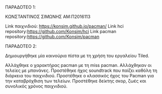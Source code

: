 ΠΑΡΑΔΟΤΕΟ 1:

ΚΩΝΣΤΑΝΤΙΝΟΣ ΣΙΜΩΝΗΣ
ΑΜ:Π2016113

Link παιχνιδιού: https://konsim.github.io/pacman/
Link hci repository:https://github.com/Konsim/hci
Link pacman repository:https://github.com/Konsim/pacman

ΠΑΡΑΔΟΤΕΟ 2:

Δημιουργήθηκε μία καινούρια πίστα με τη χρήση του εργαλείου Tiled.

Αλλάχθηκε ο χαρακτήρας pacman με τη miss pacman.
Αλλάχθηκαν οι τελείες με μπανάνες.
Προστέθηκε ήχος soundtrack που παίζει καθόλη τη διάρκεια του παιχνιδιού.
Προστέθηκε ο κλασσικός ήχος του Pacman για την καταβρόχθιση των τελείων.
Προστέθηκε δείκτης σκορ, ζωές και συνολικός χρόνος παιχνιδιού.
